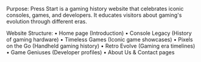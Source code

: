 Purpose:
Press Start is a gaming history website that celebrates iconic consoles, games, and developers. It educates visitors about gaming's evolution through different eras.

Website Structure:
•	Home page (Introduction)
•	Console Legacy (History of gaming hardware)
•	Timeless Games (Iconic game showcases)
•	Pixels on the Go (Handheld gaming history)
•	Retro Evolve (Gaming era timelines)
•	Game Geniuses (Developer profiles)
•	About Us & Contact pages
